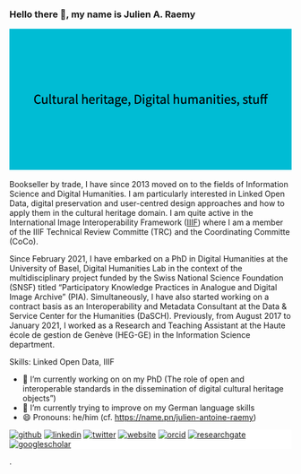### Hello there 👋, my name is Julien A. Raemy
![](https://raw.githubusercontent.com/julsraemy/julsraemy/main/Cultural_heritage%2C_Digital_humanities%2C_stuff.png)

Bookseller by trade, I have since 2013 moved on to the fields of Information Science and Digital Humanities. I am particularly interested in Linked Open Data, digital preservation and user-centred design approaches and how to apply them in the cultural heritage domain. I am quite active in the International Image Interoperability Framework ([IIIF](https://iiif.io)) where I am a member of the IIIF Technical Review Committe (TRC) and the Coordinating Committe (CoCo).

Since February 2021, I have embarked on a PhD in Digital Humanities at the University of Basel, Digital Humanities Lab in the context of the multidisciplinary project funded by the Swiss National Science Foundation (SNSF) titled “Participatory Knowledge Practices in Analogue and Digital Image Archive” (PIA). Simultaneously, I have also started working on a contract basis as an Interoperability and Metadata Consultant at the Data & Service Center for the Humanities (DaSCH). Previously, from August 2017 to January 2021, I worked as a Research and Teaching Assistant at the Haute école de gestion de Genève (HEG-GE) in the Information Science department.

Skills: Linked Open Data, IIIF

- 🔭 I’m currently working on on my PhD (The role of open and interoperable standards in the dissemination of digital cultural heritage objects”) 
- 🌱 I’m currently trying to improve on my German language skills
- 😄 Pronouns: he/him (cf. https://name.pn/julien-antoine-raemy)

<div style="background-color: white">

[<img src='https://cdn.jsdelivr.net/npm/simple-icons@3.0.1/icons/github.svg' alt='github' height='40'>](https://github.com/julsraemy)  [<img src='https://cdn.jsdelivr.net/npm/simple-icons@3.0.1/icons/linkedin.svg' alt='linkedin' height='40'>](https://www.linkedin.com/in/julienaraemy/)  [<img src='https://cdn.jsdelivr.net/npm/simple-icons@3.0.1/icons/twitter.svg' alt='twitter' height='40'>](https://twitter.com/julsraemy)  [<img src='https://cdn.jsdelivr.net/npm/simple-icons@3.0.1/icons/icloud.svg' alt='website' height='40'>](https//julsraemy.github.io)  [<img src='https://cdn.jsdelivr.net/npm/simple-icons@3.0.1/icons/orcid.svg' alt='orcid' height='40'>](https://orcid.org/0000-0002-4711-5759)  [<img src='https://cdn.jsdelivr.net/npm/simple-icons@3.0.1/icons/researchgate.svg' alt='researchgate' height='40'>](https://www.researchgate.net/profile/Julien-Raemy)  [<img src='https://cdn.jsdelivr.net/npm/simple-icons@3.0.1/icons/googlescholar.svg' alt='googlescholar' height='40'>](https://scholar.google.com/citations?user=pGROUG0AAAAJ)  

</div>.

<!--
**julsraemy/julsraemy** is a ✨ _special_ ✨ repository because its `README.md` (this file) appears on your GitHub profile. -->
